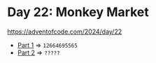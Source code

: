 # Day 22: Monkey Market
https://adventofcode.com/2024/day/22

* [Part 1](./part1.py) => `12664695565`
* [Part 2](./part2.py) => `?????`
